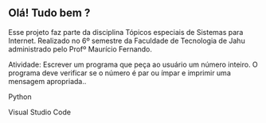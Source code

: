 ## Olá! Tudo bem ? 
Esse projeto faz parte da disciplina Tópicos especiais de Sistemas para Internet. Realizado no 6º semestre da Faculdade de Tecnologia de Jahu administrado pelo Profº Maurício Fernando.

Atividade: Escrever um programa que peça ao usuário um número inteiro.
O programa deve verificar se o número é par ou ímpar e imprimir uma mensagem apropriada..

Python

Visual Studio Code
